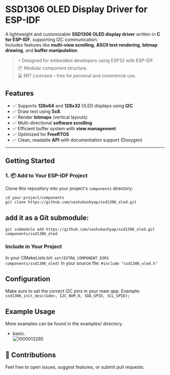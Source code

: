 # SSD1306 OLED Display Driver for ESP-IDF

A lightweight and customizable **SSD1306 OLED display driver** written in **C for ESP-IDF**, supporting I2C communication.  
Includes features like **multi-view scrolling**, **ASCII text rendering**, **bitmap drawing**, and **buffer manipulation**.

> ⚡ Designed for embedded developers using ESP32 with ESP-IDF.  
> 📦 Modular component structure.  
> 💻 MIT Licensed – free for personal and commercial use.  


## Features

- ✅ Supports **128x64** and **128x32** OLED displays using **I2C**
- ✅ Draw text using **5x8**.
- ✅ Render **bitmaps** (vertical layouts)
- ✅ Multi-directional **software scrolling**
- ✅ Efficient buffer system with **view management**
- ✅ Optimized for **FreeRTOS**
- ✅ Clean, readable **API** with documentation support (Doxygen)  

---

## Getting Started

### 1. 📦 Add to Your ESP-IDF Project

Clone this repository into your project's `components` directory:

```
cd your-project/components
git clone https://github.com/vashukashyap/ssd1306_oled.git 
```

## add it as a Git submodule:
```
git submodule add https://github.com/vashukashyap/ssd1306_oled.git components/ssd1306_oled
```

### Include in Your Project
In your CMakeLists.txt:
``` set(EXTRA_COMPONENT_DIRS components/ssd1306_oled) ```
In your source file:
``` #include "ssd1306_oled.h" ```

## Configuration
Make sure to set the correct I2C pins in your main app. Example:
``` ssd1306_init_desc(&dev, I2C_NUM_0, SDA_GPIO, SCL_GPIO); ```

## Example Usage
More examples can be found in the examples/ directory.
- basic.   
  ![1000013285](https://github.com/user-attachments/assets/874f723d-8018-4c94-a70c-0ce22eb146e3)


## 🙌 Contributions
Feel free to open issues, suggest features, or submit pull requests.

